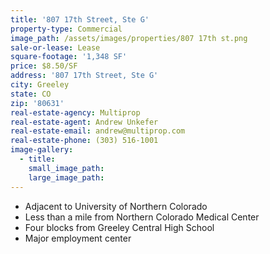 ```yaml
---
title: '807 17th Street, Ste G'
property-type: Commercial
image_path: /assets/images/properties/807 17th st.png
sale-or-lease: Lease
square-footage: '1,348 SF'
price: $8.50/SF
address: '807 17th Street, Ste G'
city: Greeley
state: CO
zip: '80631'
real-estate-agency: Multiprop
real-estate-agent: Andrew Unkefer
real-estate-email: andrew@multiprop.com
real-estate-phone: (303) 516-1001
image-gallery:
  - title:
    small_image_path:
    large_image_path:
---
```



* Adjacent to University of Northern Colorado
* Less than a mile from Northern Colorado Medical Center
* Four blocks from Greeley Central High School
* Major employment center